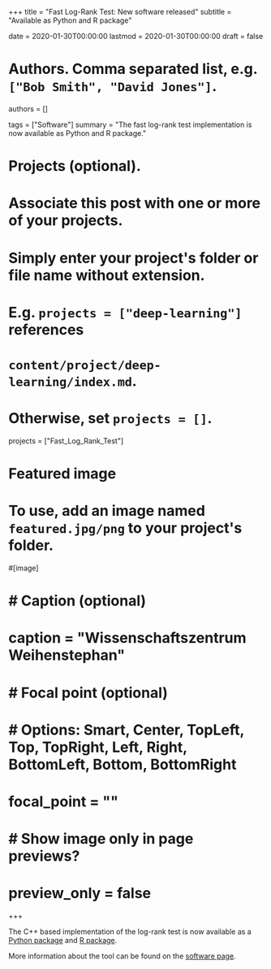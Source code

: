 +++
title = "Fast Log-Rank Test: New software released"
subtitle = "Available as Python and R package"

date = 2020-01-30T00:00:00
lastmod = 2020-01-30T00:00:00
draft = false

# Authors. Comma separated list, e.g. `["Bob Smith", "David Jones"]`.
authors = []

tags = ["Software"]
summary = "The fast log-rank test implementation is now available as Python and R package."

# Projects (optional).
#   Associate this post with one or more of your projects.
#   Simply enter your project's folder or file name without extension.
#   E.g. `projects = ["deep-learning"]` references 
#   `content/project/deep-learning/index.md`.
#   Otherwise, set `projects = []`.
projects = ["Fast_Log_Rank_Test"]

# Featured image
# To use, add an image named `featured.jpg/png` to your project's folder. 
#[image]
#  # Caption (optional)
#  caption = "Wissenschaftszentrum Weihenstephan"
#
#  # Focal point (optional)
#  # Options: Smart, Center, TopLeft, Top, TopRight, Left, Right, BottomLeft, Bottom, BottomRight
#  focal_point = ""
#
#  # Show image only in page previews?
#  preview_only = false

+++

The C++ based implementation of the log-rank test is now available as a [Python package](https://pypi.org/project/fastlogranktest/) and [R package](https://cran.r-project.org/web/packages/fastlogranktest/index.html).

More information about the tool can be found on the [software page](/softress/fast_log_rank_test/).
